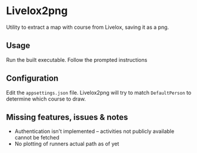 # Livelox2png
Utility to extract a map with course from Livelox, saving it as a png.

## Usage
Run the built executable. Follow the prompted instructions

## Configuration
Edit the `appsettings.json` file. Livelox2png will try to match `DefaultPerson` to determine which course to draw.

## Missing features, issues & notes
* Authentication isn't implemented – activities not publicly available cannot be fetched
* No plotting of runners actual path as of yet